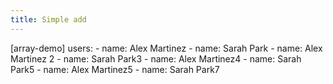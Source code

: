 ```yaml
---
title: Simple add
---
```

[array-demo]
  users:
    - name: Alex Martinez
    - name: Sarah Park
    - name: Alex Martinez 2
    - name: Sarah Park3
    - name: Alex Martinez4
    - name: Sarah Park5
    - name: Alex Martinez5
    - name: Sarah Park7

